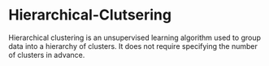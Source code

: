 # Hierarchical-Clutsering
Hierarchical clustering is an unsupervised learning algorithm used to group data into a hierarchy of clusters. It does not require specifying the number of clusters in advance.
